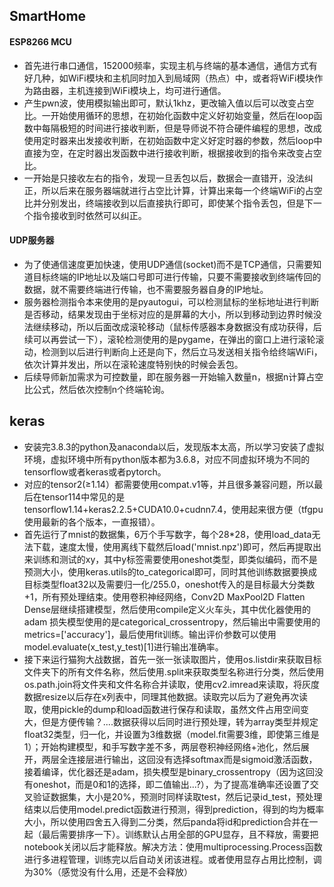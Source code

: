 ## SmartHome
#### ESP8266 MCU
- 首先进行串口通信，152000频率，实现主机与终端的基本通信，通信方式有好几种，如WiFi模块和主机同时加入到局域网（热点）中，或者将WiFi模块作为路由器，主机连接到WiFi模块上，均可进行通信。
- 产生pwn波，使用模拟输出即可，默认1khz，更改输入值以后可以改变占空比。一开始使用循环的思想，在初始化函数中定义好初始变量，然后在loop函数中每隔极短的时间进行接收判断，但是导师说不符合硬件编程的思想，改成使用定时器来出发接收判断，在初始函数中定义好定时器的参数，然后loop中直接为空，在定时器出发函数中进行接收判断，根据接收到的指令来改变占空比。
- 一开始是只接收左右的指令，发现一旦丢包以后，数据会一直错开，没法纠正，所以后来在服务器端就进行占空比计算，计算出来每一个终端WiFi的占空比并分别发出，终端接收到以后直接执行即可，即使某个指令丢包，但是下一个指令接收到时依然可以纠正。

#### UDP服务器
- 为了使通信速度更加快速，使用UDP通信(socket)而不是TCP通信，只需要知道目标终端的IP地址以及端口号即可进行传输，只要不需要接收到终端传回的数据，就不需要终端进行传输，也不需要服务器自身的IP地址。
- 服务器检测指令本来使用的是pyautogui，可以检测鼠标的坐标地址进行判断是否移动，结果发现由于坐标对应的是屏幕的大小，所以到移动到边界时候没法继续移动，所以后面改成滚轮移动（鼠标传感器本身数据没有成功获得，后续可以再尝试一下），滚轮检测使用的是pygame，在弹出的窗口上进行滚轮滚动，检测到以后进行判断向上还是向下，然后立马发送相关指令给终端WiFi，依次计算并发出，所以在滚轮速度特别快的时候会丢包。
- 后续导师新加需求为可控数量，即在服务器一开始输入数量n，根据n计算占空比公式，然后依次控制n个终端轮询。


## keras
- 安装完3.8.3的python及anaconda以后，发现版本太高，所以学习安装了虚拟环境，虚拟环境中所有python版本都为3.6.8，对应不同虚拟环境为不同的tensorflow或者keras或者pytorch。
- 对应的tensor2(≥1.14）都需要使用compat.v1等，并且很多兼容问题，所以最后在tensor114中常见的是tensorflow1.14+keras2.2.5+CUDA10.0+cudnn7.4，使用起来很方便（tfgpu使用最新的各个版本，一直报错）。
- 首先运行了mnist的数据集，6万个手写数字，每个28*28，使用load_data无法下载，速度太慢，使用离线下载然后load('mnist.npz')即可，然后再提取出来训练和测试的xy，其中y标签需要使用oneshot类型，即类似编码，而不是预测大小，使用keras.utils的to_categorical即可，同时其他训练数据要换成目标类型float32以及需要归一化/255.0，oneshot传入的是目标最大分类数+1，所有预处理结束。使用卷积神经网络，Conv2D MaxPool2D Flatten Dense层继续搭建模型，然后使用compile定义火车头，其中优化器使用的adam 损失模型使用的是categorical_crossentropy，然后输出中需要使用的metrics=['accuracy']，最后使用fit训练。输出评价参数可以使用model.evaluate(x_test,y_test)[1]进行输出准确率。
- 接下来运行猫狗大战数据，首先一张一张读取图片，使用os.listdir来获取目标文件夹下的所有文件名称，然后使用.split来获取类型名称进行分类，然后使用os.path.join将文件夹和文件名称合并读取，使用cv2.imread来读取，将灰度数据resize以后存在x列表中，同理其他数据。读取完以后为了避免再次读取，使用pickle的dump和load函数进行保存和读取，虽然文件占用空间变大，但是方便传输？....数据获得以后同时进行预处理，转为array类型并规定float32类型，归一化，并设置为3维数据（model.fit需要3维，即使第三维是1）；开始构建模型，和手写数字差不多，两层卷积神经网络+池化，然后展开，两层全连接层进行输出，这回没有选择softmax而是sigmoid激活函数，接着编译，优化器还是adam，损失模型是binary_crossentropy（因为这回没有oneshot，而是0和1的选择，即二值输出...?），为了提高准确率还设置了交叉验证数据集，大小是20%，预测时同样读取test，然后记录id_test，预处理结束以后使用model.predict函数进行预测，得到prediction，得到的均为概率大小，所以使用四舍五入得到二分类，然后panda将id和prediction合并在一起（最后需要排序一下）。训练默认占用全部的GPU显存，且不释放，需要把notebook关闭以后才能释放。解决方法：使用multiprocessing.Process函数进行多进程管理，训练完以后自动关闭该进程。或者使用显存占用比控制，调为30%（感觉没有什么用，还是不会释放）

